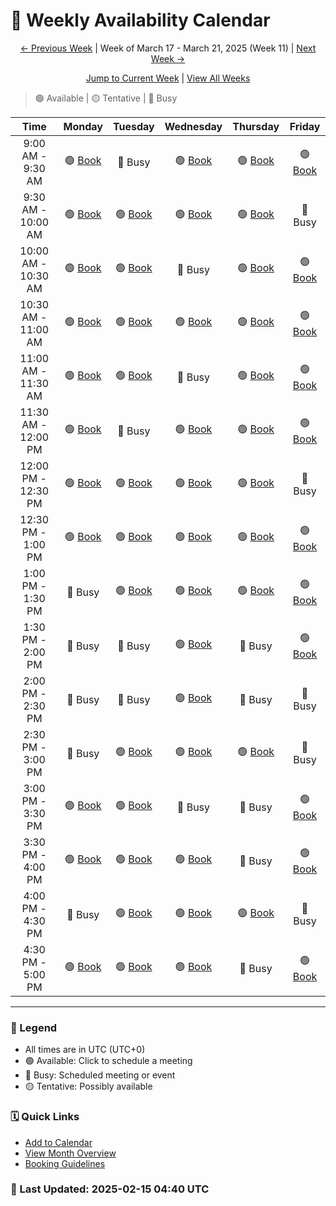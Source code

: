 # 📅 Weekly Availability Calendar

<div align="center">

[← Previous Week](/future/2025-W11.md) | Week of March 17 - March 21, 2025 (Week 11) | [Next Week →](/future/2025-W13.md)

[Jump to Current Week](/README.md) | [View All Weeks](/calendar-index.md)
</div>

> 🟢 Available | 🟡 Tentative | 🔴 Busy 

| Time | Monday | Tuesday | Wednesday | Thursday | Friday |
|:----:|:------:|:--------:|:---------:|:--------:|:------:|
| 9:00 AM - 9:30 AM | 🟢 [Book](https://cal.com) | 🔴 Busy | 🟢 [Book](https://cal.com) | 🟢 [Book](https://cal.com) | 🟢 [Book](https://cal.com) |
| 9:30 AM - 10:00 AM | 🟢 [Book](https://cal.com) | 🟢 [Book](https://cal.com) | 🟢 [Book](https://cal.com) | 🟢 [Book](https://cal.com) | 🔴 Busy |
| 10:00 AM - 10:30 AM | 🟢 [Book](https://cal.com) | 🟢 [Book](https://cal.com) | 🔴 Busy | 🟢 [Book](https://cal.com) | 🟢 [Book](https://cal.com) |
| 10:30 AM - 11:00 AM | 🟢 [Book](https://cal.com) | 🟢 [Book](https://cal.com) | 🟢 [Book](https://cal.com) | 🟢 [Book](https://cal.com) | 🟢 [Book](https://cal.com) |
| 11:00 AM - 11:30 AM | 🟢 [Book](https://cal.com) | 🟢 [Book](https://cal.com) | 🔴 Busy | 🟢 [Book](https://cal.com) | 🟢 [Book](https://cal.com) |
| 11:30 AM - 12:00 PM | 🟢 [Book](https://cal.com) | 🔴 Busy | 🟢 [Book](https://cal.com) | 🟢 [Book](https://cal.com) | 🟢 [Book](https://cal.com) |
| 12:00 PM - 12:30 PM | 🟢 [Book](https://cal.com) | 🟢 [Book](https://cal.com) | 🟢 [Book](https://cal.com) | 🟢 [Book](https://cal.com) | 🔴 Busy |
| 12:30 PM - 1:00 PM | 🟢 [Book](https://cal.com) | 🟢 [Book](https://cal.com) | 🟢 [Book](https://cal.com) | 🟢 [Book](https://cal.com) | 🟢 [Book](https://cal.com) |
| 1:00 PM - 1:30 PM | 🔴 Busy | 🟢 [Book](https://cal.com) | 🟢 [Book](https://cal.com) | 🟢 [Book](https://cal.com) | 🟢 [Book](https://cal.com) |
| 1:30 PM - 2:00 PM | 🔴 Busy | 🔴 Busy | 🟢 [Book](https://cal.com) | 🔴 Busy | 🟢 [Book](https://cal.com) |
| 2:00 PM - 2:30 PM | 🔴 Busy | 🔴 Busy | 🟢 [Book](https://cal.com) | 🔴 Busy | 🔴 Busy |
| 2:30 PM - 3:00 PM | 🔴 Busy | 🟢 [Book](https://cal.com) | 🟢 [Book](https://cal.com) | 🟢 [Book](https://cal.com) | 🔴 Busy |
| 3:00 PM - 3:30 PM | 🟢 [Book](https://cal.com) | 🟢 [Book](https://cal.com) | 🔴 Busy | 🔴 Busy | 🟢 [Book](https://cal.com) |
| 3:30 PM - 4:00 PM | 🟢 [Book](https://cal.com) | 🟢 [Book](https://cal.com) | 🟢 [Book](https://cal.com) | 🔴 Busy | 🟢 [Book](https://cal.com) |
| 4:00 PM - 4:30 PM | 🔴 Busy | 🟢 [Book](https://cal.com) | 🟢 [Book](https://cal.com) | 🟢 [Book](https://cal.com) | 🔴 Busy |
| 4:30 PM - 5:00 PM | 🟢 [Book](https://cal.com) | 🟢 [Book](https://cal.com) | 🟢 [Book](https://cal.com) | 🔴 Busy | 🟢 [Book](https://cal.com) |

---
### 📝 Legend
- All times are in UTC (UTC+0)
- 🟢 Available: Click to schedule a meeting
- 🔴 Busy: Scheduled meeting or event
- 🟡 Tentative: Possibly available

### 🗓️ Quick Links
- [Add to Calendar](/calendar.ics)
- [View Month Overview](/2025-03.md)
- [Booking Guidelines](/booking-guidelines.md)

### 🔄 Last Updated: 2025-02-15 04:40 UTC

